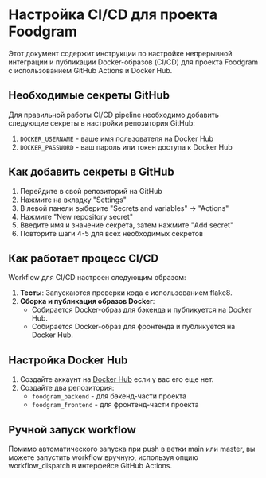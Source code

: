 # Настройка CI/CD для проекта Foodgram

Этот документ содержит инструкции по настройке непрерывной интеграции и публикации Docker-образов (CI/CD) для проекта Foodgram с использованием GitHub Actions и Docker Hub.

## Необходимые секреты GitHub

Для правильной работы CI/CD pipeline необходимо добавить следующие секреты в настройки репозитория GitHub:

1. `DOCKER_USERNAME` - ваше имя пользователя на Docker Hub
2. `DOCKER_PASSWORD` - ваш пароль или токен доступа к Docker Hub

## Как добавить секреты в GitHub

1. Перейдите в свой репозиторий на GitHub
2. Нажмите на вкладку "Settings"
3. В левой панели выберите "Secrets and variables" -> "Actions"
4. Нажмите "New repository secret"
5. Введите имя и значение секрета, затем нажмите "Add secret"
6. Повторите шаги 4-5 для всех необходимых секретов

## Как работает процесс CI/CD

Workflow для CI/CD настроен следующим образом:

1. **Тесты**: Запускаются проверки кода с использованием flake8.
2. **Сборка и публикация образов Docker**:
   - Собирается Docker-образ для бэкенда и публикуется на Docker Hub.
   - Собирается Docker-образ для фронтенда и публикуется на Docker Hub.

## Настройка Docker Hub

1. Создайте аккаунт на [Docker Hub](https://hub.docker.com/) если у вас его еще нет.
2. Создайте два репозитория:
   - `foodgram_backend` - для бэкенд-части проекта
   - `foodgram_frontend` - для фронтенд-части проекта

## Ручной запуск workflow

Помимо автоматического запуска при push в ветки main или master, вы можете запустить workflow вручную, используя опцию workflow_dispatch в интерфейсе GitHub Actions.

